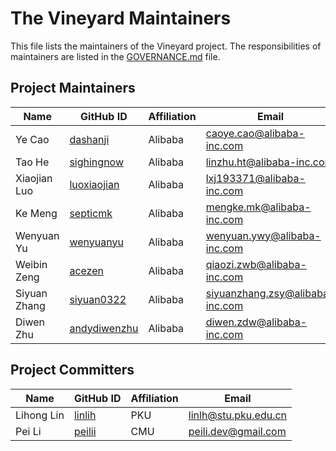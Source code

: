 # The Vineyard Maintainers

This file lists the maintainers of the Vineyard project. The responsibilities of
maintainers are listed in the [GOVERNANCE.md](GOVERNANCE.md) file.

## Project Maintainers

| Name         | GitHub ID                                       | Affiliation | Email                                                                     |
| ------------ | ----------------------------------------------- | ----------- | ------------------------------------------------------------------------- |
| Ye Cao       | [dashanji](https://github.com/dashanji)         | Alibaba     | [caoye.cao@alibaba-inc.com](mailto:caoye.cao@alibaba-inc.com)             |
| Tao He       | [sighingnow](https://github.com/sighingnow)     | Alibaba     | [linzhu.ht@alibaba-inc.com](mailto:linzhu.ht@alibaba-inc.com)             |
| Xiaojian Luo | [luoxiaojian](https://github.com/luoxiaojian)   | Alibaba     | [lxj193371@alibaba-inc.com](mailto:lxj193371@alibaba-inc.com)             |
| Ke Meng      | [septicmk](https://github.com/septicmk)         | Alibaba     | [mengke.mk@alibaba-inc.com](mailto:mengke.mk@alibaba-inc.com)             |
| Wenyuan Yu   | [wenyuanyu](https://github.com/wenyuanyu)       | Alibaba     | [wenyuan.ywy@alibaba-inc.com](mailto:wenyuan.ywy@alibaba-inc.com)         |
| Weibin Zeng  | [acezen](https://github.com/acezen)             | Alibaba     | [qiaozi.zwb@alibaba-inc.com](mailto:qiaozi.zwb@alibaba-inc.com)           |
| Siyuan Zhang | [siyuan0322](https://github.com/siyuan0322)     | Alibaba     | [siyuanzhang.zsy@alibaba-inc.com](mailto:siyuanzhang.zsy@alibaba-inc.com) |
| Diwen Zhu    | [andydiwenzhu](https://github.com/andydiwenzhu) | Alibaba     | [diwen.zdw@alibaba-inc.com](mailto:diwen.zdw@alibaba-inc.com)             |

## Project Committers

| Name         | GitHub ID                                       | Affiliation | Email                                                                     |
| -------------| ----------------------------------------------- | ----------- | ------------------------------------------------------------------------- |
| Lihong Lin   | [linlih](https://github.com/linlih)             | PKU         | [linlh@stu.pku.edu.cn](mailto:linlh@stu.pku.edu.cn)                       |
| Pei Li       | [peilii](https://github.com/peilii)             | CMU         | [peili.dev@gmail.com](mailto:peili.dev@gmail.com)                         |
